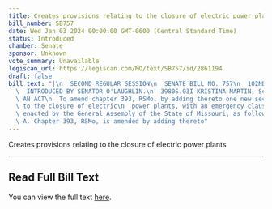 ```yaml
---
title: Creates provisions relating to the closure of electric power plants
bill_number: SB757
date: Wed Jan 03 2024 00:00:00 GMT-0600 (Central Standard Time)
status: Introduced
chamber: Senate
sponsor: Unknown
vote_summary: Unavailable
legiscan_url: https://legiscan.com/MO/text/SB757/id/2861194
draft: false
bill_text: "|\n  SECOND REGULAR SESSION\n  SENATE BILL NO. 757\n  102ND GENERA L ASSEMBLY\n\
  \  INTRODUCED BY SENATOR O'LAUGHLIN.\n  3980S.03I KRISTINA MARTIN, Secretary\n \
  \ AN ACT\n  To amend chapter 393, RSMo, by adding thereto one new section relating\
  \ to the closure of electric\n  power plants, with an emergency clause.\n  Be it\
  \ enacted by the General Assembly of the State of Missouri, as follows:\n  1 Section\
  \ A. Chapter 393, RSMo, is amended by adding thereto"
---
```

Creates provisions relating to the closure of electric power plants

---

## Read Full Bill Text

You can view the full text [here](https://legiscan.com/MO/text/SB757/id/2861194).
